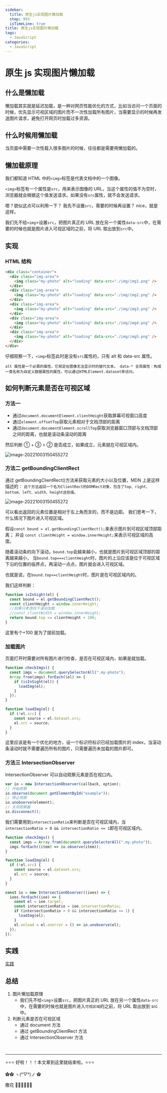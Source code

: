 ```yaml
---
sidebar:
  title: 原生js实现图片懒加载
  step: 993
  isTimeLine: true
title: 原生js实现图片懒加载
tags:
  - JavaScript
categories:
  - JavaScript
---
```


# 原生 js 实现图片懒加载

## 什么是懒加载

懒加载其实就是延迟加载，是一种对网页性能优化的方式，比如当访问一个页面的时候，优先显示可视区域的图片而不一次性加载所有图片，当需要显示的时候再发送图片请求，避免打开网页时加载过多资源。

## 什么时候用懒加载

当页面中需要一次性载入很多图片的时候，往往都是需要用懒加载的。

## 懒加载原理

我们都知道 HTML 中的`<img>`标签是代表文档中的一个图像。

`<img>`标签有一个属性是`src`，用来表示图像的 URL，当这个属性的值不为空时，浏览器就会根据这个值发送请求。如果没有`src`属性，就不会发送请求。

嗯？貌似这点可以利用一下？
我先不设置`src`，需要的时候再设置？
nice，就是这样。

我们先不给`<img`>设置`src`，把图片真正的 URL 放在另一个属性`data-src`中，在需要的时候也就是图片进入可视区域的之前，将 URL 取出放到`src`中。

## 实现

### HTML 结构

```html
<div class="container">
  <div class="img-area">
    <img class="my-photo" alt="loading" data-src="./img/img1.png" />
  </div>
  <div class="img-area">
    <img class="my-photo" alt="loading" data-src="./img/img2.png" />
  </div>
  <div class="img-area">
    <img class="my-photo" alt="loading" data-src="./img/img3.png" />
  </div>
  <div class="img-area">
    <img class="my-photo" alt="loading" data-src="./img/img4.png" />
  </div>
  <div class="img-area">
    <img class="my-photo" alt="loading" data-src="./img/img5.png" />
  </div>
</div>
```

仔细观察一下，`<img>`标签此时是没有`src`属性的，只有 alt 和 data-src 属性。

`alt 属性是一个必需的属性，它规定在图像无法显示时的替代文本。
data-* 全局属性：构成一类名称为自定义数据属性的属性，可以通过HTMLElement.dataset来访问。`

## 如何判断元素是否在可视区域

### 方法一

- 通过`document.documentElement.clientHeight`获取屏幕可视窗口高度
- 通过`element.offsetTop`获取元素相对于文档顶部的距离
- 通过`document.documentElement.scrollTop`获取浏览器窗口顶部与文档顶部之间的距离，也就是滚动条滚动的距离

然后判断 ① + ③ > ② 是否成立，如果成立，元素就在可视区域内。

<img src="./assets/js-view-methods-1.png" alt="image-20221003150455272" />

### 方法二 getBoundingClientRect

通过 getBoundingClientRect()方法来获取元素的大小以及位置，MDN 上是这样描述的：
`这个方法返回一个名为ClientRect的DOMRect对象，包含了top、right、bottom、left、width、height这些值。`

<img src="./assets/element-box-diagram.png" alt="image-20221003150455272" />

可以看出返回的元素位置是相对于左上角而言的，而不是边距。
我们思考一下，什么情况下图片进入可视区域。

假设`const bound = el.getBoundingClientRect();`来表示图片到可视区域顶部距离；
并设 `const clientHeight = window.innerHeight;`来表示可视区域的高度。

随着滚动条的向下滚动，`bound.top`会越来越小，也就是图片到可视区域顶部的距离越来越小，
当`bound.top===clientHeight`时，图片的上沿应该是位于可视区域下沿的位置的临界点，再滚动一点点，图片就会进入可视区域。

也就是说，在`bound.top<=clientHeight`时，图片是在可视区域内的。

我们这样判断：

```js
function isInSight(el) {
  const bound = el.getBoundingClientRect();
  const clientHeight = window.innerHeight;
  //如果只考虑向下滚动加载
  //const clientWidth = window.innerWeight;
  return bound.top <= clientHeight + 100;
}
```

这里有个+100 是为了提前加载。

### 加载图片

页面打开时需要对所有图片进行检查，是否在可视区域内，如果是就加载。

```js
function checkImgs() {
  const imgs = document.querySelectorAll(".my-photo");
  Array.from(imgs).forEach((el) => {
    if (isInSight(el)) {
      loadImg(el);
    }
  });
}

function loadImg(el) {
  if (!el.src) {
    const source = el.dataset.src;
    el.src = source;
  }
}
```

这里应该是有一个优化的地方，设一个标识符标识已经加载图片的 index，当滚动条滚动时就不需要遍历所有的图片，只需要遍历未加载的图片即可。

### 方法三 IntersectionObserver

IntersectionObserver 可以自动观察元素是否在视口内。

```js
var io = new IntersectionObserver(callback, option);
// 开始观察
io.observe(document.getElementById("example"));
// 停止观察
io.unobserve(element);
// 关闭观察器
io.disconnect();
```

我们需要用到`intersectionRatio`来判断是否在可视区域内，当`intersectionRatio > 0 && intersectionRatio <= 1`即在可视区域内。

```js
function checkImgs() {
  const imgs = Array.from(document.querySelectorAll(".my-photo"));
  imgs.forEach((item) => io.observe(item));
}

function loadImg(el) {
  if (!el.src) {
    const source = el.dataset.src;
    el.src = source;
  }
}

const io = new IntersectionObserver((ioes) => {
  ioes.forEach((ioe) => {
    const el = ioe.target;
    const intersectionRatio = ioe.intersectionRatio;
    if (intersectionRatio > 0 && intersectionRatio <= 1) {
      loadImg(el);
    }
    el.onload = el.onerror = () => io.unobserve(el);
  });
});
```

## 实践

[实践](https://github.com/iygxv/lazyload)

## 总结

1. 图片懒加载原理
   - 我们先不给`<img`>设置`src`，把图片真正的 URL 放在另一个属性`data-src`中，在需要的时候也就是图片进入`可视区域`的之前，将 URL 取出放到 src 中。
2. 判断元素是否在可视区域
   - 通过 document 方法
   - 通过 getBoundingClientRect 方法
   - 通过 IntersectionObserver 方法

<br/>
<hr />

⭐️⭐️⭐️ 好啦！！！本文章到这里就结束啦。⭐️⭐️⭐️

✿✿ ヽ(°▽°)ノ ✿

撒花 🌸🌸🌸🌸🌸🌸

